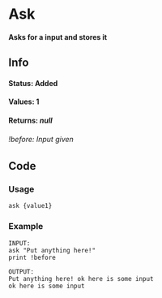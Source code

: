 # Ask

#### Asks for a input and stores it

## Info

#### Status: Added
#### Values: 1
#### Returns: *null*
###### *!before:* Input given

## Code

### Usage
```qut
ask {value1}
```
### Example
```qut
INPUT:
ask "Put anything here!"
print !before

OUTPUT:
Put anything here! ok here is some input
ok here is some input
```
